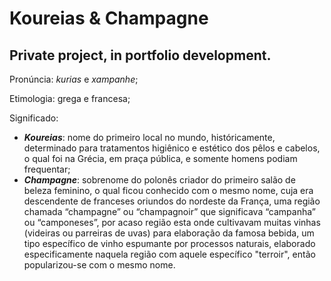# Koureias & Champagne  
Private project, in portfolio development.
---  
Pronúncia: _kurias_ e _xampanhe_;  
  
Etimologia: grega e francesa;  
  
Significado:
 - _**Koureias**_: nome do primeiro local no mundo, históricamente, determinado para tratamentos higiênico e estético dos pêlos e cabelos, o qual foi na Grécia, em praça pública, e somente homens podiam frequentar;  
 - _**Champagne**_: sobrenome do polonês criador do primeiro salão de beleza feminino, o qual ficou conhecido com o mesmo nome, cuja era descendente de franceses oriundos do nordeste da França, uma região chamada “champagne” ou “champagnoir” que significava “campanha” ou “camponeses”, por acaso região esta onde cultivavam muitas vinhas (videiras ou parreiras de uvas) para elaboração da famosa bebida, um tipo específico de vinho espumante por processos naturais, elaborado especificamente naquela região com aquele específico "terroir", então popularizou-se com o mesmo nome.  
